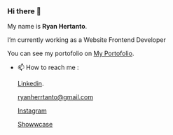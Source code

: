 ### Hi there 👋

My name is **Ryan Hertanto**.

I’m currently working as a Website Frontend Developer

You can see my portofolio on [My Portofolio](https://ryanhertanto-portofolio.netlify.app/).

- 📫 How to reach me : 

  [Linkedin](https://www.linkedin.com/in/ryan-hertanto-06aa531b6/).
  
  ryanherrtanto@gmail.com
  
  [Instagram](https://www.instagram.com/_ryanhertanto/)
  
  [Showwcase](https://www.showwcase.com/ryanhtanto478)


<!--
**ryanhtanto/ryanhtanto** is a ✨ _special_ ✨ repository because its `README.md` (this file) appears on your GitHub profile.

Here are some ideas to get you started:

- 🔭 I’m currently working on ...
- 🌱 I’m currently learning ...
- 👯 I’m looking to collaborate on ...
- 🤔 I’m looking for help with ...
- 💬 Ask me about ...
- 📫 How to reach me: ...
- 😄 Pronouns: ...
- ⚡ Fun fact: ...
-->
